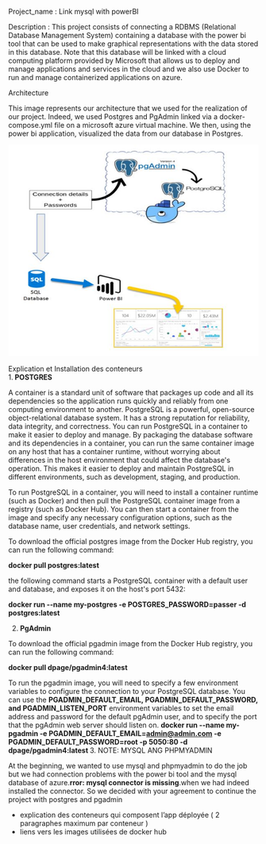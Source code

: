 Project_name : Link mysql with powerBI

Description :
This project consists of connecting a RDBMS (Relational Database Management System) containing a database with the power bi tool that 
can be used to make graphical representations with the data stored in this database.
Note that this database will be linked with a cloud computing platform provided by Microsoft that allows us to deploy and manage
applications and services in the cloud and we also use Docker to run and manage containerized applications on azure.


Architecture


This image represents our architecture that we used for the realization of our project. Indeed, we used Postgres and PgAdmin linked via a docker-compose.yml file on a microsoft azure virtual machine. We then, using the power bi application, visualized the data from our database in Postgres.


![alt text](https://github.com/771999489/mysql-powerBI/blob/main/images/architechture%20du%20projet.JPG)


Explication et Installation des conteneurs</br>
1.<b> POSTGRES</b>


A container is a standard unit of software that packages up code and all its dependencies so the application runs quickly and reliably from one computing environment to another. PostgreSQL is a powerful, open-source object-relational database system. It has a strong reputation for reliability, data integrity, and correctness.
You can run PostgreSQL in a container to make it easier to deploy and manage. By packaging the database software and its dependencies in a container, you can run the same container image on any host that has a container runtime, without worrying about differences in the host environment that could affect the database's operation. This makes it easier to deploy and maintain PostgreSQL in different environments, such as development, staging, and production.



To run PostgreSQL in a container, you will need to install a container runtime (such as Docker) and then pull the PostgreSQL container image from a registry (such as Docker Hub). You can then start a container from the image and specify any necessary configuration options, such as the database name, user credentials, and network settings.

To download the official postgres image from the Docker Hub registry, you can run the following command:

<b> docker pull postgres:latest </b>

the following command starts a PostgreSQL container with a default user and database, and exposes it on the host's port 5432:

<b>docker run --name my-postgres -e POSTGRES_PASSWORD=passer -d postgres:latest</b>

2. <b>PgAdmin</b>


To download the official pgadmin image from the Docker Hub registry, you can run the following command:

<b>docker pull dpage/pgadmin4:latest</b>

To run the pgadmin image, you will need to specify a few environment variables to configure the connection to your PostgreSQL database. You can use the <b>PGADMIN_DEFAULT_EMAIL, PGADMIN_DEFAULT_PASSWORD, and PGADMIN_LISTEN_PORT</b> environment variables to set the email address and password for the default pgAdmin user, and to specify the port that the pgAdmin web server should listen on.
<b>docker run --name my-pgadmin -e PGADMIN_DEFAULT_EMAIL=admin@admin.com -e PGADMIN_DEFAULT_PASSWORD=root -p 5050:80 -d dpage/pgadmin4:latest
</b>
3. NOTE: MYSQL ANG PHPMYADMIN

At the beginning, we wanted to use mysql and phpmyadmin to do the job but we had connection problems with the power bi tool and the mysql database of azure.<b>rror: mysql connector is missing</b>.when we had indeed installed the connector. So we decided with your agreement to continue the project with postgres and pgadmin

- explication des conteneurs qui composent l’app déployée ( 2 paragraphes maximum par conteneur )
- liens vers les images utilisées de docker hub



